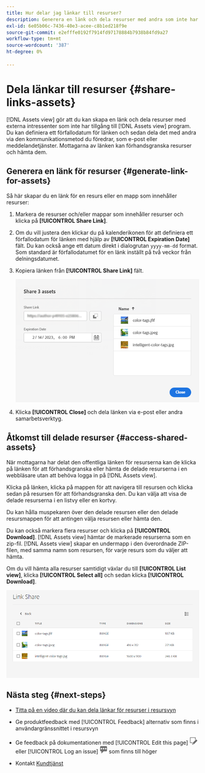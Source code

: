 ```yaml
---
title: Hur delar jag länkar till resurser?
description: Generera en länk och dela resurser med andra som inte har tillgång till [!DNL Assets view] program.
exl-id: 6e05b06c-7436-40e3-acee-c8b1ed218f9e
source-git-commit: e2efffe0192f7914fd97178884b7938b84fd9a27
workflow-type: tm+mt
source-wordcount: '387'
ht-degree: 0%

---
```


# Dela länkar till resurser {#share-links-assets}

[!DNL Assets view] gör att du kan skapa en länk och dela resurser med externa intressenter som inte har tillgång till [!DNL Assets view] program. Du kan definiera ett förfallodatum för länken och sedan dela det med andra via den kommunikationsmetod du föredrar, som e-post eller meddelandetjänster. Mottagarna av länken kan förhandsgranska resurser och hämta dem.

## Generera en länk för resurser {#generate-link-for-assets}

Så här skapar du en länk för en resurs eller en mapp som innehåller resurser:

1. Markera de resurser och/eller mappar som innehåller resurser och klicka på **[!UICONTROL Share Link]**.

1. Om du vill justera den klickar du på kalenderikonen för att definiera ett förfallodatum för länken med hjälp av **[!UICONTROL Expiration Date]** fält. Du kan också ange ett datum direkt i dialogrutan `yyyy-mm-dd` format. Som standard är förfallodatumet för en länk inställt på två veckor från delningsdatumet.

1. Kopiera länken från **[!UICONTROL Share Link]** fält.

   ![Möjlighet att beskära och räta upp](assets/share-asset-link.png)

1. Klicka **[!UICONTROL Close]** och dela länken via e-post eller andra samarbetsverktyg.

## Åtkomst till delade resurser {#access-shared-assets}

När mottagarna har delat den offentliga länken för resurserna kan de klicka på länken för att förhandsgranska eller hämta de delade resurserna i en webbläsare utan att behöva logga in på [!DNL Assets view].

Klicka på länken, klicka på mappen för att navigera till resursen och klicka sedan på resursen för att förhandsgranska den. Du kan välja att visa de delade resurserna i en listvy eller en kortvy.

Du kan hålla muspekaren över den delade resursen eller den delade resursmappen för att antingen välja resursen eller hämta den.

Du kan också markera flera resurser och klicka på **[!UICONTROL Download]**. [!DNL Assets view] hämtar de markerade resurserna som en zip-fil. [!DNL Assets view] skapar en undermapp i den överordnade ZIP-filen, med samma namn som resursen, för varje resurs som du väljer att hämta.

Om du vill hämta alla resurser samtidigt växlar du till **[!UICONTROL List view]**, klicka **[!UICONTROL Select all]** och sedan klicka **[!UICONTROL Download]**.

![Förhandsgranska delade resurser](assets/preview-shared-assets.png)

## Nästa steg {#next-steps}

* [Titta på en video där du kan dela länkar för resurser i resursvyn](https://experienceleague.adobe.com/docs/experience-manager-learn/assets-essentials/basics/link-sharing.html)

* Ge produktfeedback med [!UICONTROL Feedback] alternativ som finns i användargränssnittet i resursvyn

* Ge feedback på dokumentationen med [!UICONTROL Edit this page] ![redigera sidan](assets/do-not-localize/edit-page.png) eller [!UICONTROL Log an issue] ![skapa ett GitHub-problem](assets/do-not-localize/github-issue.png) som finns till höger

* Kontakt [Kundtjänst](https://experienceleague.adobe.com/?support-solution=General#support)
